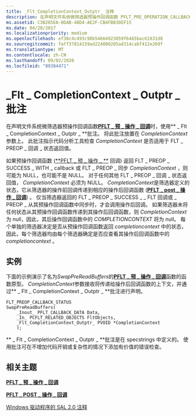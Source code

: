 ```yaml
---
title: _Flt_CompletionContext_Outptr_ 注释
description: 在声明文件系统微筛选器预操作回调函数 PFLT_PRE_OPERATION_CALLBACK 时，请使用 _Flt_CompletionContext_Outptr_ 注释。
ms.assetid: C3B285EA-0DAB-48D4-AE2F-CB4FBB30EF15
ms.date: 04/20/2017
ms.localizationpriority: medium
ms.openlocfilehash: ef38c4c493c98b54664923859f64b5bac61831d8
ms.sourcegitcommit: faff37814159ad224080205ad314cabf412e269f
ms.translationtype: MT
ms.contentlocale: zh-CN
ms.lasthandoff: 09/02/2020
ms.locfileid: "89384471"
---
```

# <a name="_flt_completioncontext_outptr_-annotation"></a>\_Flt \_ CompletionContext \_ Outptr \_ 批注


在声明文件系统微筛选器预操作回调函数[**PFLT \_ 预 \_ 操作 \_ 回调**](/windows-hardware/drivers/ddi/fltkernel/nc-fltkernel-pflt_pre_operation_callback)时，使用** \_ Flt \_ CompletionContext \_ Outptr \_ **批注。 将此批注放置在 *CompletionContext* 参数上。 此批注指示代码分析工具检查 *CompletionContext* 是否适用于 FLT \_ PREOP \_ 回调 \_ 状态返回值。

如果预操作回调函数 ([**PFLT \_ 预 \_ 操作 \_ **](/windows-hardware/drivers/ddi/fltkernel/nc-fltkernel-pflt_pre_operation_callback) 回调) 返回 FLT \_ PREOP \_ SUCCESS \_ WITH \_ callback 或 FLT \_ PREOP \_ 同步 *CompletionContext* ，则可能为 NULL，也可能不是 NULL。 对于任何其他 FLT \_ PREOP \_ 回调 \_ 状态返回值， *CompletionContext* 必须为 NULL。 *CompletionContext*是筛选器定义的状态，它从筛选器的操作前回调传递到相应的操作后回调函数 ([**PFLT \_ post \_ 操作 \_ 回调**](/windows-hardware/drivers/ddi/fltkernel/nc-fltkernel-pflt_post_operation_callback)) 。 仅当筛选器返回的 FLT \_ PREOP \_ SUCCESS \_ \_ FLT 回调或 \_ PREOP \_ 从其预操作回调函数中同步时，才会调用操作后回调。 如果筛选器未将任何状态从其预操作回调函数传递到其操作后回调函数，则 *CompletionContext* 为 null，因此，其后操作回调函数中的 *COMPLETIONCONTEXT* 将为 null。 每个单独的筛选器决定是否从预操作回调函数返回 *completioncontext* 中的状态，因此，每个筛选器均由每个筛选器确定是否应查看其操作后回调函数中的 *completioncontext* 。

## <a name="span-idexamplespanspan-idexamplespanspan-idexamplespanexample"></a><span id="Example"></span><span id="example"></span><span id="EXAMPLE"></span>实例


下面的示例演示了名为*SwapPreReadBuffers*的[**PFLT \_ 预 \_ 操作 \_ 回调**](/windows-hardware/drivers/ddi/fltkernel/nc-fltkernel-pflt_pre_operation_callback)函数的函数原型。 *CompletionContext*参数接收将传递给操作后回调函数的上下文，并通过** \_ Flt \_ CompletionContext \_ Outptr \_ **批注进行声明。

```ManagedCPlusPlus
FLT_PREOP_CALLBACK_STATUS
SwapPreReadBuffers(
    _Inout_ PFLT_CALLBACK_DATA Data,
    _In_ PCFLT_RELATED_OBJECTS FltObjects,
    _Flt_CompletionContext_Outptr_ PVOID *CompletionContext
    );
```

** \_ Flt \_ CompletionContext \_ Outptr \_ **批注是在 specstrings 中定义的。 使用批注可在不增加代码开销或复杂性的情况下添加有价值的错误检查。

## <a name="span-idrelated_topicsspanrelated-topics"></a><span id="related_topics"></span>相关主题


[**PFLT \_ 预 \_ 操作 \_ 回调**](/windows-hardware/drivers/ddi/fltkernel/nc-fltkernel-pflt_pre_operation_callback)

[**PFLT \_ POST \_ 操作 \_ 回调**](/windows-hardware/drivers/ddi/fltkernel/nc-fltkernel-pflt_post_operation_callback)

[Windows 驱动程序的 SAL 2.0 注释](sal-2-annotations-for-windows-drivers.md)